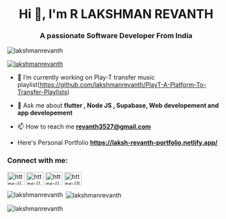 <h1 align="center">Hi 👋, I'm R LAKSHMAN REVANTH</h1>
<h3 align="center">A passionate Software Developer From India</h3>

<p align="left"> <img src="https://komarev.com/ghpvc/?username=lakshmanrevanth&label=Profile%20views&color=0e75b6&style=flat" alt="lakshmanrevanth" /> </p>

<p align="left"> <a href="https://github.com/ryo-ma/github-profile-trophy"><img src="https://github-profile-trophy.vercel.app/?username=lakshmanrevanth" alt="lakshmanrevanth" /></a> </p>

- 🔭 I’m currently working on Play-T transfer music playlist(https://github.com/lakshmanrevanth/PlayT-A-Platform-To-Transfer-Playlists)

- 💬 Ask me about **flutter , Node JS , Supabase, Web developement and app developement**

- 📫 How to reach me **revanth3527@gmail.com**

- Here's Personal Portfolio **https://laksh-revanth-portfolio.netlify.app/**

<h3 align="left">Connect with me:</h3>
<p align="left">
<a href="https://linkedin.com/in/https://www.linkedin.com/in/r-lakshman-revanth-796040247/" target="blank"><img align="center" src="https://raw.githubusercontent.com/rahuldkjain/github-profile-readme-generator/master/src/images/icons/Social/linked-in-alt.svg" alt="https://www.linkedin.com/in/r-lakshman-revanth-796040247/" height="30" width="40" /></a>
<a href="https://dribbble.com/https://dribbble.com/lakshman666" target="blank"><img align="center" src="https://raw.githubusercontent.com/rahuldkjain/github-profile-readme-generator/master/src/images/icons/Social/dribbble.svg" alt="https://dribbble.com/lakshman666" height="30" width="40" /></a>
<a href="https://www.hackerrank.com/https://www.hackerrank.com/profile/revanth3527" target="blank"><img align="center" src="https://raw.githubusercontent.com/rahuldkjain/github-profile-readme-generator/master/src/images/icons/Social/hackerrank.svg" alt="https://www.hackerrank.com/profile/revanth3527" height="30" width="40" /></a>
<a href="https://www.leetcode.com/https://leetcode.com/u/revanth3527/" target="blank"><img align="center" src="https://raw.githubusercontent.com/rahuldkjain/github-profile-readme-generator/master/src/images/icons/Social/leet-code.svg" alt="https://leetcode.com/u/revanth3527/" height="30" width="40" /></a>
</p>


<p><img align="left" src="https://github-readme-stats.vercel.app/api/top-langs?username=lakshmanrevanth&show_icons=true&locale=en&layout=compact" alt="lakshmanrevanth" /></p>

<p>&nbsp;<img align="center" src="https://github-readme-stats.vercel.app/api?username=lakshmanrevanth&show_icons=true&locale=en" alt="lakshmanrevanth" /></p>

<p><img align="center" src="https://github-readme-streak-stats.herokuapp.com/?user=lakshmanrevanth&" alt="lakshmanrevanth" /></p>

